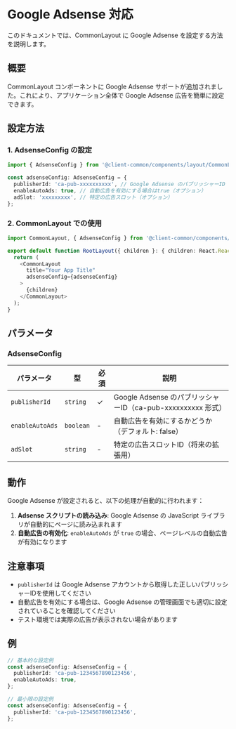 # Google Adsense 対応

このドキュメントでは、CommonLayout に Google Adsense を設定する方法を説明します。

## 概要

CommonLayout コンポーネントに Google Adsense サポートが追加されました。これにより、アプリケーション全体で Google Adsense 広告を簡単に設定できます。

## 設定方法

### 1. AdsenseConfig の設定

```typescript
import { AdsenseConfig } from '@client-common/components/layout/CommonLayout';

const adsenseConfig: AdsenseConfig = {
  publisherId: 'ca-pub-xxxxxxxxxx', // Google Adsense のパブリッシャーID
  enableAutoAds: true, // 自動広告を有効にする場合はtrue（オプション）
  adSlot: 'xxxxxxxxx', // 特定の広告スロット（オプション）
};
```

### 2. CommonLayout での使用

```typescript
import CommonLayout, { AdsenseConfig } from '@client-common/components/layout/CommonLayout';

export default function RootLayout({ children }: { children: React.ReactNode }) {
  return (
    <CommonLayout
      title="Your App Title"
      adsenseConfig={adsenseConfig}
    >
      {children}
    </CommonLayout>
  );
}
```

## パラメータ

### AdsenseConfig

| パラメータ | 型 | 必須 | 説明 |
|-----------|---|------|------|
| `publisherId` | `string` | ✓ | Google Adsense のパブリッシャーID（ca-pub-xxxxxxxxxx 形式） |
| `enableAutoAds` | `boolean` | - | 自動広告を有効にするかどうか（デフォルト: false） |
| `adSlot` | `string` | - | 特定の広告スロットID（将来の拡張用） |

## 動作

Google Adsense が設定されると、以下の処理が自動的に行われます：

1. **Adsense スクリプトの読み込み**: Google Adsense の JavaScript ライブラリが自動的にページに読み込まれます
2. **自動広告の有効化**: `enableAutoAds` が `true` の場合、ページレベルの自動広告が有効になります

## 注意事項

- `publisherId` は Google Adsense アカウントから取得した正しいパブリッシャーIDを使用してください
- 自動広告を有効にする場合は、Google Adsense の管理画面でも適切に設定されていることを確認してください
- テスト環境では実際の広告が表示されない場合があります

## 例

```typescript
// 基本的な設定例
const adsenseConfig: AdsenseConfig = {
  publisherId: 'ca-pub-1234567890123456',
  enableAutoAds: true,
};

// 最小限の設定例
const adsenseConfig: AdsenseConfig = {
  publisherId: 'ca-pub-1234567890123456',
};
```